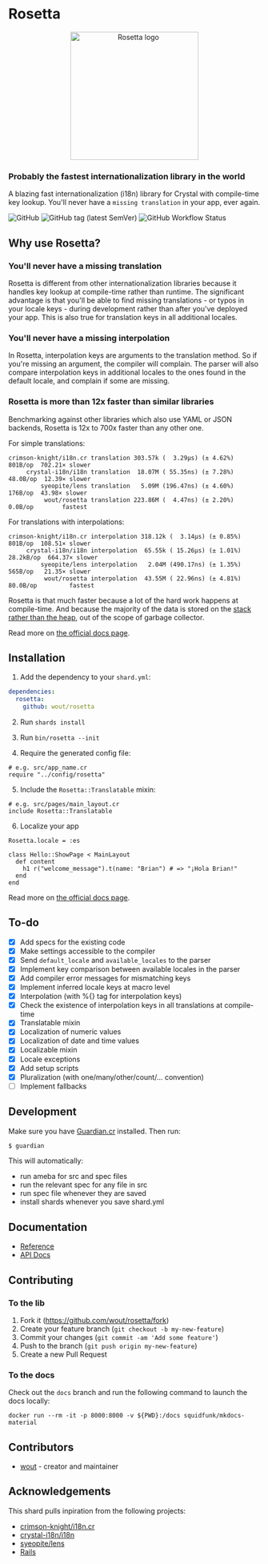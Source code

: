 # Rosetta

<p align="center">
  <img src="https://wout.github.io/rosetta/v0.9.0/assets/rosetta-logo-accent.png"
       width="256"
       alt="Rosetta logo">
</p>

### Probably the fastest internationalization library in the world
A blazing fast internationalization (i18n) library for Crystal with compile-time
key lookup. You'll never have a `missing translation` in your app, ever again.

![GitHub](https://img.shields.io/github/license/wout/rosetta)
![GitHub tag (latest SemVer)](https://img.shields.io/github/v/tag/wout/rosetta)
![GitHub Workflow Status](https://img.shields.io/github/workflow/status/wout/rosetta/Rosetta%20CI)

## Why use Rosetta?

### You'll never have a missing translation
Rosetta is different from other internationalization libraries because it
handles key lookup at compile-time rather than runtime. The significant
advantage is that you'll be able to find missing translations - or typos in
your locale keys - during development rather than after you've deployed your
app. This is also true for translation keys in all additional locales.

### You'll never have a missing interpolation
In Rosetta, interpolation keys are arguments to the translation method. So if
you're missing an argument, the compiler will complain. The parser will also
compare interpolation keys in additional locales to the ones found in the
default locale, and complain if some are missing.

### Rosetta is more than 12x faster than similar libraries
Benchmarking against other libraries which also use YAML or JSON backends,
Rosetta is 12x to 700x faster than any other one.

For simple translations:

```
crimson-knight/i18n.cr translation 303.57k (  3.29µs) (± 4.62%)  801B/op  702.21× slower
     crystal-i18n/i18n translation  18.07M ( 55.35ns) (± 7.28%)  48.0B/op  12.39× slower
         syeopite/lens translation   5.09M (196.47ns) (± 4.60%)   176B/op  43.98× slower
          wout/rosetta translation 223.86M (  4.47ns) (± 2.20%)   0.0B/op        fastest
```

For translations with interpolations:

```
crimson-knight/i18n.cr interpolation 318.12k (  3.14µs) (± 0.85%)    801B/op  108.51× slower
     crystal-i18n/i18n interpolation  65.55k ( 15.26µs) (± 1.01%)  28.2kB/op  664.37× slower
         syeopite/lens interpolation   2.04M (490.17ns) (± 1.35%)    565B/op   21.35× slower
          wout/rosetta interpolation  43.55M ( 22.96ns) (± 4.81%)   80.0B/op         fastest
```

Rosetta is that much faster because a lot of the hard work happens at
compile-time. And because the majority of the data is stored on the [stack
rather than the
heap](https://stackoverflow.com/questions/79923/what-and-where-are-the-stack-and-heap),
out of the scope of garbage collector.

Read more on [the official docs page](https://wout.github.io/rosetta/latest).

## Installation

1. Add the dependency to your `shard.yml`:

```yaml
dependencies:
  rosetta:
    github: wout/rosetta
```

2. Run `shards install`

3. Run `bin/rosetta --init`

4. Require the generated config file:

```cr
# e.g. src/app_name.cr
require "../config/rosetta"
```

5. Include the `Rosetta::Translatable` mixin:

```cr
# e.g. src/pages/main_layout.cr
include Rosetta::Translatable
```

6. Localize your app

```cr
Rosetta.locale = :es

class Hello::ShowPage < MainLayout
  def content
    h1 r("welcome_message").t(name: "Brian") # => "¡Hola Brian!"
  end
end
```

Read more on [the official docs page](https://wout.github.io/rosetta/latest).

## To-do
- [x] Add specs for the existing code
- [x] Make settings accessible to the compiler
- [x] Send `default_locale` and `available_locales` to the parser
- [x] Implement key comparison between available locales in the parser
- [x] Add compiler error messages for mismatching keys
- [x] Implement inferred locale keys at macro level
- [x] Interpolation (with %{} tag for interpolation keys)
- [x] Check the existence of interpolation keys in all translations at compile-time
- [x] Translatable mixin
- [x] Localization of numeric values
- [x] Localization of date and time values
- [x] Localizable mixin
- [x] Locale exceptions
- [x] Add setup scripts
- [x] Pluralization (with one/many/other/count/... convention)
- [ ] Implement fallbacks

## Development

Make sure you have [Guardian.cr](https://github.com/f/guardian) installed. Then
run:

```bash
$ guardian
```

This will automatically:
- run ameba for src and spec files
- run the relevant spec for any file in src
- run spec file whenever they are saved
- install shards whenever you save shard.yml

## Documentation

- [Reference](https://wout.github.io/rosetta/latest)
- [API Docs](https://wout.github.io/rosetta/api/main)

## Contributing

### To the lib

1. Fork it (<https://github.com/wout/rosetta/fork>)
2. Create your feature branch (`git checkout -b my-new-feature`)
3. Commit your changes (`git commit -am 'Add some feature'`)
4. Push to the branch (`git push origin my-new-feature`)
5. Create a new Pull Request

### To the docs

Check out the `docs` branch and run the following command to launch the docs locally: 

```
docker run --rm -it -p 8000:8000 -v ${PWD}:/docs squidfunk/mkdocs-material
```

## Contributors

- [wout](https://github.com/wout) - creator and maintainer

## Acknowledgements
This shard pulls inpiration from the following projects:
- [crimson-knight/i18n.cr](https://github.com/crimson-knight/i18n.cr)
- [crystal-i18n/i18n](https://github.com/crystal-i18n/i18n)
- [syeopite/lens](https://github.com/syeopite/lens)
- [Rails](https://github.com/rails/rails)
